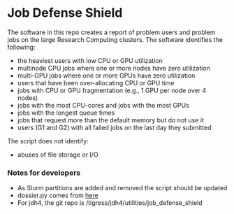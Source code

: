 # Job Defense Shield

The software in this repo creates a report of problem users and problem jobs on the large Research Computing clusters. The software identifies the following:

+ the heaviest users with low CPU or GPU utilization  
+ multinode CPU jobs where one or more nodes have zero utilization  
+ multi-GPU jobs where one or more GPUs have zero utilization  
+ users that have been over-allocating CPU or GPU time  
+ jobs with CPU or GPU fragmentation (e.g., 1 GPU per node over 4 nodes)  
+ jobs with the most CPU-cores and jobs with the most GPUs  
+ jobs with the longest queue times  
+ jobs that request more than the default memory but do not use it  
+ users (G1 and G2) with all failed jobs on the last day they submitted  

The script does not identify:
+ abuses of file storage or I/O  

### Notes for developers

- As Slurm partitions are added and removed the script should be updated  
- dossier.py comes from [here](https://github.com/jdh4/tigergpu_visualization)
- For jdh4, the git repo is /tigress/jdh4/utilities/job_defense_shield
